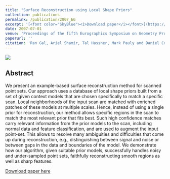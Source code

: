 ```yaml
---
title: "Surface Reconstruction using Local Shape Priors"
collection: publications
permalink: /publication/2007_EG
excerpt: '[<font color="SkyBlue"><i>Download paper</i></font>](https://osnathassner.github.io/talhassner/projects/srl/2007_SRL.pdf)'
date: 2007-07-01
venue: 'Proceedings of the fifth Eurographics Symposium on Geometry Processing (SGP), Barcelona'
paperurl: ''
citation: 'Ran Gal, Ariel Shamir, Tal Hassner, Mark Pauly and Daniel Cohen-Or. (2007). &quot;Surface Reconstruction using Local Shape Priors.&quot; <i>Proceedings of the fifth Eurographics Symposium on Geometry Processing (SGP), Barcelona </i>.'
---
```


<img src='https://osnathassner.github.io/talhassner/images/SRL - Icon.jpg'> 

Abstract
------
We present an example-based surface reconstruction method for scanned point sets. Our approach uses a database of local shape priors built from a set of given context models that are chosen specifically to match a specific scan. Local neighborhoods of the input scan are matched with enriched patches of these models at multiple scales. Hence, instead of using a single prior for reconstruction, our method allows specific regions in the scan to match the most relevant prior that fits best. Such high confidence matches carry relevant information from the prior models to the scan, including normal data and feature classification, and are used to augment the input point-set. This allows to resolve many ambiguities and difficulties that come up during reconstruction, e.g., distinguishing between signal and noise or between gaps in the data and boundaries of the model. We demonstrate how our algorithm, given suitable prior models, successfully handles noisy and under-sampled point sets, faithfully reconstructing smooth regions as well as sharp features.


[Download paper here](http://osnathassner.github.io/talhassner/projects/srl/2007_SRL.pdf)
